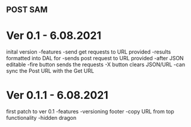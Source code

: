 ## POST SAM

# Ver 0.1 - 6.08.2021
inital version
-features
  -send get requests to URL provided
  -results formatted into DAL for
  -sends post request to URL provided
  -after JSON editable
  -fire button sends the requests
  -X button clears JSON/URL
  -can sync the Post URL with the Get URL

# Ver 0.1.1 - 6.08.2021
first patch to ver 0.1
-features
  -versioning footer
  -copy URL from top functionality
  -hidden dragon